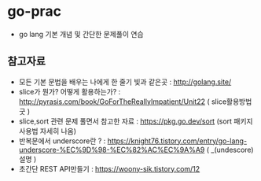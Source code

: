 # go-prac
- go lang 기본 개념 및 간단한 문제풀이 연습

## 참고자료
- 모든 기본 문법을 배우는 나에게 한 줄기 빛과 같은곳 : http://golang.site/
- slice가 뭔가? 어떻게 활용하는가? : http://pyrasis.com/book/GoForTheReallyImpatient/Unit22 ( slice활용방법 굿 )
- slice,sort 관련 문제 풀면서 참고한 자료 : https://pkg.go.dev/sort (sort 패키지 사용법 자세히 나옴)
- 반복문에서 underscore란 ? : https://knight76.tistory.com/entry/go-lang-underscore-%EC%9D%98-%EC%82%AC%EC%9A%A9 ( _(undescore)설명 )
- 초간단 REST API만들기 : https://woony-sik.tistory.com/12

